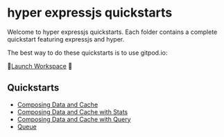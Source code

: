 # hyper expressjs quickstarts

Welcome to hyper expressjs quickstarts.  Each folder contains a complete quickstart featuring expressjs and hyper.

The best way to do these quickstarts is to use gitpod.io:

🚀<a href="https://gitpod.io#https://github.com/hyper63/quickstarts-expressjs/tree/master" target="_blank">Launch Workspace</a> 🚀

## Quickstarts

- [Composing Data and Cache](/compose-data-and-cache)
- [Composing Data and Cache with Stats](/compose-data-and-cache-stats)
- [Composing Data and Cache with Query](/compose-data-and-cache-query)
- [Queue](/queue-client)
